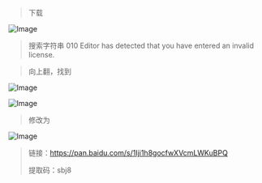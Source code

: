 > 下载

![Image](https://user-images.githubusercontent.com/36320938/132624559-d9ccfc3a-76fb-46a0-aeb7-cd0a575a7c74.png)


> 搜索字符串 010 Editor has detected that you have entered an invalid license.

> 向上翻，找到

![Image](https://user-images.githubusercontent.com/36320938/132624646-022e14ad-5c6d-4d6c-916e-0993d7391a52.png)

![Image](https://user-images.githubusercontent.com/36320938/132624658-c709a2fa-5b95-452b-ab43-3b7fb43f1dfb.png)

> 修改为

![Image](https://user-images.githubusercontent.com/36320938/132624708-f5f54ca5-f5d8-4e46-800e-95eebc0c01a9.png)

> 链接：https://pan.baidu.com/s/1Iji1h8gocfwXVcmLWKuBPQ 
> 
> 提取码：sbj8 
